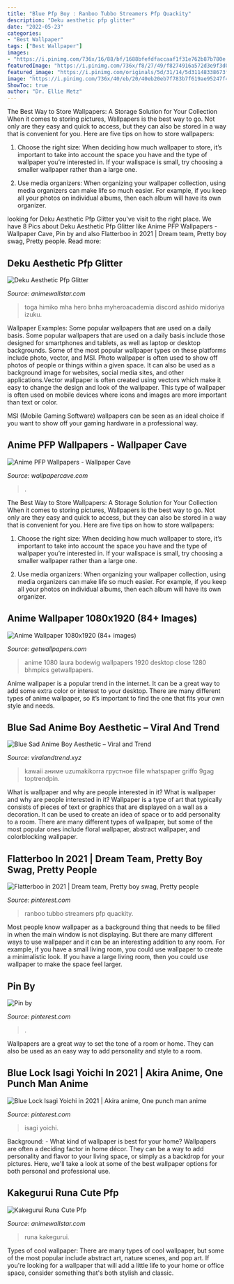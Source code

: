 ```yaml
---
title: "Blue Pfp Boy : Ranboo Tubbo Streamers Pfp Quackity"
description: "Deku aesthetic pfp glitter"
date: "2022-05-23"
categories:
- "Best Wallpaper"
tags: ["Best Wallpaper"]
images:
- "https://i.pinimg.com/736x/16/88/bf/1688bfefdfaccaaf1f31e762b87b780e.jpg"
featuredImage: "https://i.pinimg.com/736x/f8/27/49/f8274916a572d3e9f3d07f88d772d328.jpg"
featured_image: "https://i.pinimg.com/originals/5d/31/14/5d31148338673f8e65fa54f85513b6f4.jpg"
image: "https://i.pinimg.com/736x/40/eb/20/40eb20eb7f783b7f619ae95247f423df.jpg"
ShowToc: true
author: "Dr. Ellie Metz"
---
```



The Best Way to Store Wallpapers: A Storage Solution for Your Collection
When it comes to storing pictures, Wallpapers is the best way to go. Not only are they easy and quick to access, but they can also be stored in a way that is convenient for you. Here are five tips on how to store wallpapers:
1) Choose the right size: When deciding how much wallpaper to store, it’s important to take into account the space you have and the type of wallpaper you’re interested in. If your wallspace is small, try choosing a smaller wallpaper rather than a large one.

2) Use media organizers: When organizing your wallpaper collection, using media organizers can make life so much easier. For example, if you keep all your photos on individual albums, then each album will have its own organizer.

	

		
looking for Deku Aesthetic Pfp Glitter you've visit to the right place. We have 8 Pics about Deku Aesthetic Pfp Glitter like Anime PFP Wallpapers - Wallpaper Cave, Pin by and also Flatterboo in 2021 | Dream team, Pretty boy swag, Pretty people. Read more:
		
    
## Deku Aesthetic Pfp Glitter

<img loading=lazy src="https://i.pinimg.com/originals/5d/31/14/5d31148338673f8e65fa54f85513b6f4.jpg" onerror="this.onerror=null;this.src='https://tse1.mm.bing.net/th?id=OIP.hxMlWp5LTNB1lP8MEtAKKAHaE9&amp;pid=15.1';" alt="Deku Aesthetic Pfp Glitter">

_Source: animewallstar.com_

>toga himiko mha hero bnha myheroacademia discord ashido midoriya izuku. 

	

Wallpaper Examples: Some popular wallpapers that are used on a daily basis.
Some popular wallpapers that are used on a daily basis include those designed for smartphones and tablets, as well as laptop or desktop backgrounds. Some of the most popular wallpaper types on these platforms include photo, vector, and MSI. 
Photo wallpaper is often used to show off photos of people or things within a given space. It can also be used as a background image for websites, social media sites, and other applications.Vector wallpaper is often created using vectors which make it easy to change the design and look of the wallpaper. This type of wallpaper is often used on mobile devices where icons and images are more important than text or color. 

MSI (Mobile Gaming Software) wallpapers can be seen as an ideal choice if you want to show off your gaming hardware in a professional way.

    
## Anime PFP Wallpapers - Wallpaper Cave

<img loading=lazy src="https://wallpapercave.com/wp/wp6663730.jpg" onerror="this.onerror=null;this.src='https://tse4.mm.bing.net/th?id=OIP.9tyQn1u6xBXKsabVa5jp4gHaHa&amp;pid=15.1';" alt="Anime PFP Wallpapers - Wallpaper Cave">

_Source: wallpapercave.com_

>. 

	

The Best Way to Store Wallpapers: A Storage Solution for Your Collection
When it comes to storing pictures, Wallpapers is the best way to go. Not only are they easy and quick to access, but they can also be stored in a way that is convenient for you. Here are five tips on how to store wallpapers:
1) Choose the right size: When deciding how much wallpaper to store, it’s important to take into account the space you have and the type of wallpaper you’re interested in. If your wallspace is small, try choosing a smaller wallpaper rather than a large one.

2) Use media organizers: When organizing your wallpaper collection, using media organizers can make life so much easier. For example, if you keep all your photos on individual albums, then each album will have its own organizer.

    
## Anime Wallpaper 1080x1920 (84+ Images)

<img loading=lazy src="https://getwallpapers.com/wallpaper/full/1/4/1/495263.jpg" onerror="this.onerror=null;this.src='https://tse2.mm.bing.net/th?id=OIP.gjA1-vLe3NHMun6lfOsI0AHaNK&amp;pid=15.1';" alt="Anime Wallpaper 1080x1920 (84+ images)">

_Source: getwallpapers.com_

>anime 1080 laura bodewig wallpapers 1920 desktop close 1280 bhmpics getwallpapers. 

	

Anime wallpaper is a popular trend in the internet. It can be a great way to add some extra color or interest to your desktop. There are many different types of anime wallpaper, so it’s important to find the one that fits your own style and needs.

    
## Blue Sad Anime Boy Aesthetic – Viral And Trend

<img loading=lazy src="https://i.pinimg.com/originals/49/da/30/49da303512756d05a64e43f12e245623.jpg" onerror="this.onerror=null;this.src='https://tse1.mm.bing.net/th?id=OIP.eVi1S-jtedT7DfxdI6ILTQHaMG&amp;pid=15.1';" alt="Blue Sad Anime Boy Aesthetic – Viral and Trend">

_Source: viralandtrend.xyz_

>kawaii аниме uzumakikorra грустное fille whatspaper griffo 9gag toptrendpin. 

	

What is wallpaper and why are people interested in it?
What is wallpaper and why are people interested in it?
Wallpaper is a type of art that typically consists of pieces of text or graphics that are displayed on a wall as a decoration. It can be used to create an idea of space or to add personality to a room. There are many different types of wallpaper, but some of the most popular ones include floral wallpaper, abstract wallpaper, and colorblocking wallpaper.

    
## Flatterboo In 2021 | Dream Team, Pretty Boy Swag, Pretty People

<img loading=lazy src="https://i.pinimg.com/736x/f8/27/49/f8274916a572d3e9f3d07f88d772d328.jpg" onerror="this.onerror=null;this.src='https://tse3.mm.bing.net/th?id=OIP.JFyUdtL4fwNzv9d3JAaLYwHaHs&amp;pid=15.1';" alt="Flatterboo in 2021 | Dream team, Pretty boy swag, Pretty people">

_Source: pinterest.com_

>ranboo tubbo streamers pfp quackity. 

	

Most people know wallpaper as a background thing that needs to be filled in when the main window is not displaying. But there are many different ways to use wallpaper and it can be an interesting addition to any room. For example, if you have a small living room, you could use wallpaper to create a minimalistic look. If you have a large living room, then you could use wallpaper to make the space feel larger.

    
## Pin By

<img loading=lazy src="https://i.pinimg.com/736x/40/eb/20/40eb20eb7f783b7f619ae95247f423df.jpg" onerror="this.onerror=null;this.src='https://tse3.mm.bing.net/th?id=OIP.XfL6F-iG5pcErxLio6yQGQHaHm&amp;pid=15.1';" alt="Pin by">

_Source: pinterest.com_

>. 

	

Wallpapers are a great way to set the tone of a room or home. They can also be used as an easy way to add personality and style to a room.

    
## Blue Lock Isagi Yoichi In 2021 | Akira Anime, One Punch Man Anime

<img loading=lazy src="https://i.pinimg.com/736x/16/88/bf/1688bfefdfaccaaf1f31e762b87b780e.jpg" onerror="this.onerror=null;this.src='https://tse2.mm.bing.net/th?id=OIP.QR5mnC_QDJvG4rZzAnh24gHaHZ&amp;pid=15.1';" alt="Blue Lock Isagi Yoichi in 2021 | Akira anime, One punch man anime">

_Source: pinterest.com_

>isagi yoichi. 

	

Background: - What kind of wallpaper is best for your home?
Wallpapers are often a deciding factor in home décor. They can be a way to add personality and flavor to your living space, or simply as a backdrop for your pictures. Here, we'll take a look at some of the best wallpaper options for both personal and professional use.

    
## Kakegurui Runa Cute Pfp

<img loading=lazy src="https://i.pinimg.com/originals/78/ed/8c/78ed8c16813bc9968be22562ce3567a0.jpg" onerror="this.onerror=null;this.src='https://tse1.mm.bing.net/th?id=OIP.8guOefRwQr6_yVJiQEhixgHaHa&amp;pid=15.1';" alt="Kakegurui Runa Cute Pfp">

_Source: animewallstar.com_

>runa kakegurui. 

	

Types of cool wallpaper:
There are many types of cool wallpaper, but some of the most popular include abstract art, nature scenes, and pop art. If you're looking for a wallpaper that will add a little life to your home or office space, consider something that's both stylish and classic.

